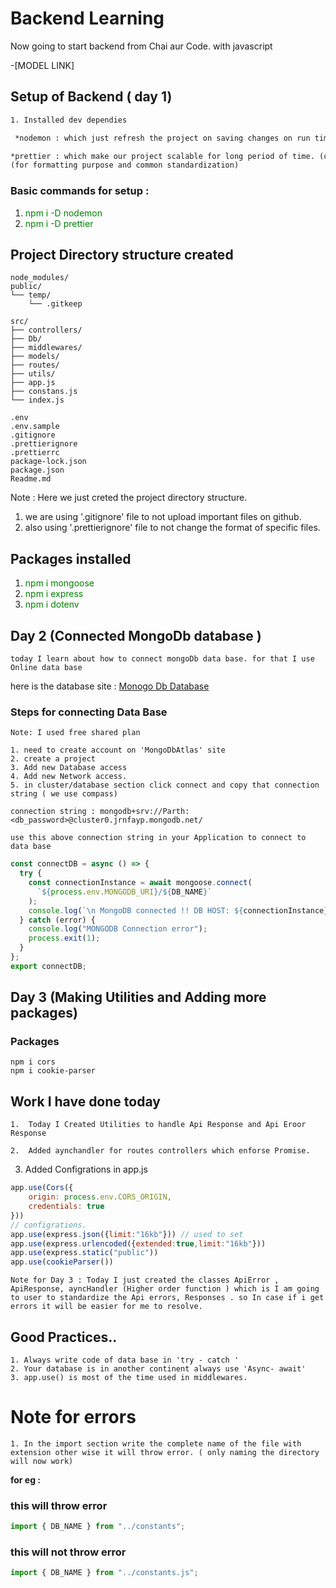 # Backend Learning
Now going to start backend from Chai aur Code. with javascript

-[MODEL LINK]

## Setup of Backend ( day 1)

``` html
1. Installed dev dependies 

 *nodemon : which just refresh the project on saving changes on run time. (command : npm i -D nodemon)

*prettier : which make our project scalable for long period of time. (command : npm i -D prettier)
(for formatting purpose and common standardization)
```
### Basic commands for setup :
1.  <span style= "color: green"> npm i -D nodemon </span>
2.  <span style= "color: green"> npm i -D prettier </span>

## Project Directory structure created
```
node_modules/
public/
└── temp/
    └── .gitkeep

src/
├── controllers/
├── Db/
├── middlewares/
├── models/
├── routes/
├── utils/
├── app.js
├── constans.js
└── index.js

.env
.env.sample
.gitignore
.prettierignore
.prettierrc
package-lock.json
package.json
Readme.md
```
Note :  Here we just creted the project directory structure. 
1. we are using '.gitignore' file to not upload important files on github.
2. also using '.prettierignore' file to not change the format of specific files. 

## Packages installed

1. <span style= "color: green"> npm i mongoose </span>
2. <span style= "color: green"> npm i express </span>
3. <span style= "color: green"> npm i dotenv </span>

## Day 2 (Connected MongoDb database )
```
today I learn about how to connect mongoDb data base. for that I use Online data base
```
here is the database site : [Monogo Db Database](https://cloud.mongodb.com/v2/68db99859b00603e6abeb0eb#/clusters)
### Steps for connecting Data Base
```
Note: I used free shared plan
```
```
1. need to create account on 'MongoDbAtlas' site
2. create a project 
3. Add new Database access
4. Add new Network access.
5. in cluster/database section click connect and copy that connection string ( we use compass)
```
```
connection string : mongodb+srv://Parth:<db_password>@cluster0.jrnfayp.mongodb.net/
```
```
use this above connection string in your Application to connect to data base 
```

```javascript 
const connectDB = async () => {
  try {
    const connectionInstance = await mongoose.connect(
      `${process.env.MONGODB_URI}/${DB_NAME}`
    );
    console.log(`\n MongoDB connected !! DB HOST: ${connectionInstance}`);
  } catch (error) {
    console.log("MONGODB Connection error");
    process.exit(1);
  }
};
export connectDB;
```
## Day 3 (Making Utilities and Adding more packages)
### Packages
```
npm i cors
npm i cookie-parser
```
## Work I have done today 
```
1.  Today I Created Utilities to handle Api Response and Api Eroor Response
```
```
2.  Added aynchandler for routes controllers which enforse Promise.
```

3.  Added Configrations in app.js 

``` javascript
app.use(Cors({
    origin: process.env.CORS_ORIGIN,
    credentials: true
}))
// configrations. 
app.use(express.json({limit:"16kb"})) // used to set 
app.use(express.urlencoded({extended:true,limit:"16kb"}))
app.use(express.static("public"))
app.use(cookieParser())
```
```
Note for Day 3 : Today I just created the classes ApiError , ApiResponse, ayncHandler (Higher order function ) which is I am going to user to standardize the Api errors, Responses . so In case if i get errors it will be easier for me to resolve.
```


## Good Practices..
```
1. Always write code of data base in 'try - catch '
2. Your database is in another continent always use 'Async- await'
3. app.use() is most of the time used in middlewares.
```

# Note for errors 
```
1. In the import section write the complete name of the file with extension other wise it will throw error. ( only naming the directory will now work)
```
<strong>for eg : </strong>
### this will throw error
```javascript
import { DB_NAME } from "../constants";
```
### this will not throw error
```javascript
import { DB_NAME } from "../constants.js";
```
